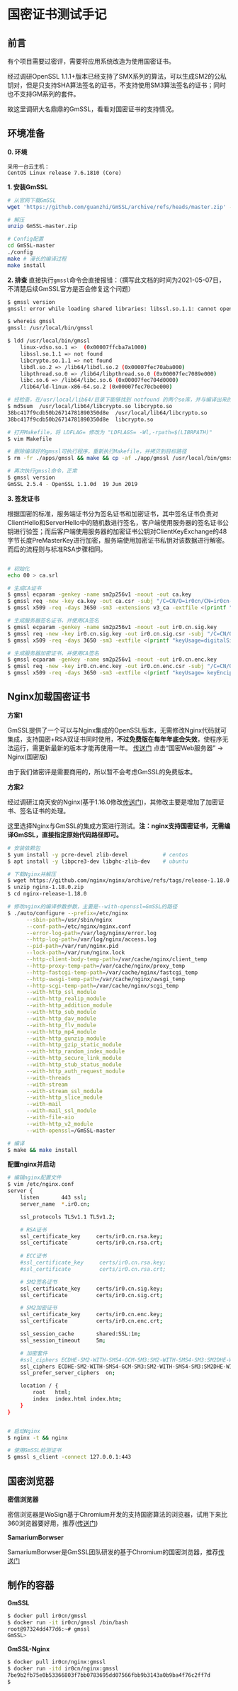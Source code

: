 # 国密证书测试手记


## 前言

有个项目需要过密评，需要将应用系统改造为使用国密证书。

经过调研OpenSSL 1.1.1+版本已经支持了SMX系列的算法，可以生成SM2的公私钥对，但是只支持SHA算法签名的证书，不支持使用SM3算法签名的证书；同时也不支持GM系列的套件。

故这里调研大名鼎鼎的GmSSL，看看对国密证书的支持情况。

## 环境准备

**0. 环境**
```
采用一台云主机： 
CentOS Linux release 7.6.1810 (Core) 
```

**1. 安装GmSSL**

```bash
# 从官网下载GmSSL
wget 'https://github.com/guanzhi/GmSSL/archive/refs/heads/master.zip' -O GmSSL-master.zip

# 解压
unzip GmSSL-master.zip

# Config配置
cd GmSSL-master
./config
make # 漫长的编译过程
make install
```

**2. 排查**
直接执行`gmssl`命令会直接报错：（撰写此文档的时间为2021-05-07日，不清楚后续GmSSL官方是否会修复这个问题）
```bash 
$ gmssl version 
gmssl: error while loading shared libraries: libssl.so.1.1: cannot open shared object file: No such file or directory

$ whereis gmssl
gmssl: /usr/local/bin/gmssl

$ ldd /usr/local/bin/gmssl 
	linux-vdso.so.1 =>  (0x00007ffcba7a1000)
	libssl.so.1.1 => not found
	libcrypto.so.1.1 => not found
	libdl.so.2 => /lib64/libdl.so.2 (0x00007fec70aba000)
	libpthread.so.0 => /lib64/libpthread.so.0 (0x00007fec7089e000)
	libc.so.6 => /lib64/libc.so.6 (0x00007fec704d0000)
	/lib64/ld-linux-x86-64.so.2 (0x00007fec70cbe000)

# 经检查，在/usr/local/lib64/目录下能够找到 notfound 的两个so库，并与编译出来的库做对比，MD5是一致的。
$ md5sum  /usr/local/lib64/libcrypto.so libcrypto.so
38bc417f9cdb50b26714781890350d8e  /usr/local/lib64/libcrypto.so
38bc417f9cdb50b26714781890350d8e  libcrypto.so

# 打开Makefile，将 LDFLAG= 修改为 "LDFLAGS= -Wl,-rpath=$(LIBRPATH)"
$ vim Makefile

# 删除编译好的gmssl可执行程序，重新执行Makefile，并拷贝到目标路径
$ rm -fr ./apps/gmssl && make && cp -af ./app/gmssl /usr/local/bin/gmssl

# 再次执行gmssl命令，正常
$ gmssl version
GmSSL 2.5.4 - OpenSSL 1.1.0d  19 Jun 2019


```

**3. 签发证书**

根据国密的标准，服务端证书分为签名证书和加密证书，其中签名证书负责对ClientHello和ServerHello中的随机数进行签名，客户端使用服务器的签名证书公钥进行验签；而后客户端使用服务器的加密证书公钥对ClientKeyExchange的48字节长度PreMasterKey进行加密，服务端使用加密证书私钥对该数据进行解密。而后的流程则与标准RSA步骤相同。

```bash

# 初始化
echo 00 > ca.srl

# 生成CA证书
$ gmssl ecparam -genkey -name sm2p256v1 -noout -out ca.key
$ gmssl req -new -key ca.key -out ca.csr -subj "/C=CN/O=ir0cn/CN=ir0cn-CA"
$ gmssl x509 -req -days 3650 -sm3 -extensions v3_ca -extfile <(printf "[v3_ca]\nbasicConstraints = CA:TRUE\n") -in ca.csr -signkey ca.key -out ca.crt

# 生成服务器签名证书，并使用CA签名
$ gmssl ecparam -genkey -name sm2p256v1 -noout -out ir0.cn.sig.key
$ gmssl req -new -key ir0.cn.sig.key -out ir0.cn.sig.csr -subj "/C=CN/O=ir0cn/CN=*.ir0.cn"
$ gmssl x509 -req -days 3650 -sm3 -extfile <(printf "keyUsage=digitalSignature,nonRepudiation\nsubjectAltName=DNS:api.ir0.cn,DNS:console.ir0.cn") -in ir0.cn.sig.csr -CA ca.crt -CAkey ca.key -out ir0.cn.sig.crt

# 生成服务器加密证书，并使用CA签名
$ gmssl ecparam -genkey -name sm2p256v1 -noout -out ir0.cn.enc.key
$ gmssl req -new -key ir0.cn.enc.key -out ir0.cn.enc.csr -subj "/C=CN/O=ir0cn/CN=*.ir0.cn"
$ gmssl x509 -req -days 3650 -sm3 -extfile <(printf "keyUsage= keyEncipherment,dataEncipherment,keyAgreement\nsubjectAltName=DNS:api.ir0.cn,DNS:console.ir0.cn") -in ir0.cn.enc.csr -CA ca.crt -CAkey ca.key -out ir0.cn.enc.crt

```


## Nginx加载国密证书

**方案1**

GmSSL提供了一个可以与Nginx集成的OpenSSL版本，无需修改Nginx代码就可集成，支持国密+RSA双证书同时使用，**不过免费版在每年年底会失效**，使程序无法运行，需更新最新的版本才能再使用一年。
[传送门](https://www.gmssl.cn/gmssl/index.jsp) 点击“国密Web服务器” -> Nginx(国密版)

由于我们做密评是需要商用的，所以暂不会考虑GmSSL的免费版本。

**方案2**

经过调研江南天安的Nginx(基于1.16.0修改[传送门](https://github.com/jntass/Nginx_Tassl))，其修改主要是增加了加密证书、签名证书的处理。

这里选择Nginx与GmSSL的集成方案进行测试。**注：nginx支持国密证书，无需编译GmSSL，直接指定原始代码路径即可。**

```bash
# 安装依赖包
$ yum install -y pcre-devel zlib-devel           # centos
$ apt install -y libpcre3-dev libghc-zlib-dev    # ubuntu

# 下载Nginx并解压
$ wget https://github.com/nginx/nginx/archive/refs/tags/release-1.18.0.zip -O nginx-1.18.0.zip
$ unzip nginx-1.18.0.zip 
$ cd nginx-release-1.18.0 

# 修改nginx的编译参数参数，主要是--with-openssl=GmSSL的路径
$ ./auto/configure --prefix=/etc/nginx                                 \
      --sbin-path=/usr/sbin/nginx                                      \
      --conf-path=/etc/nginx/nginx.conf                                \
      --error-log-path=/var/log/nginx/error.log                        \
      --http-log-path=/var/log/nginx/access.log                        \
      --pid-path=/var/run/nginx.pid                                    \
      --lock-path=/var/run/nginx.lock                                  \
      --http-client-body-temp-path=/var/cache/nginx/client_temp        \
      --http-proxy-temp-path=/var/cache/nginx/proxy_temp               \
      --http-fastcgi-temp-path=/var/cache/nginx/fastcgi_temp           \
      --http-uwsgi-temp-path=/var/cache/nginx/uwsgi_temp               \
      --http-scgi-temp-path=/var/cache/nginx/scgi_temp                 \
      --with-http_ssl_module                                           \
      --with-http_realip_module                                        \
      --with-http_addition_module                                      \
      --with-http_sub_module                                           \
      --with-http_dav_module                                           \
      --with-http_flv_module                                           \
      --with-http_mp4_module                                           \
      --with-http_gunzip_module                                        \
      --with-http_gzip_static_module                                   \
      --with-http_random_index_module                                  \
      --with-http_secure_link_module                                   \
      --with-http_stub_status_module                                   \
      --with-http_auth_request_module                                  \
      --with-threads                                                   \
      --with-stream                                                    \
      --with-stream_ssl_module                                         \
      --with-http_slice_module                                         \
      --with-mail                                                      \
      --with-mail_ssl_module                                           \
      --with-file-aio                                                  \
      --with-http_v2_module                                            \
      --with-openssl=/GmSSL-master

# 编译
$ make && make install

```

**配置nginx并启动**

```bash
# 编辑nginx配置文件
$ vim /etc/nginx.conf
server {
    listen       443 ssl;
    server_name  *.ir0.cn;

    ssl_protocols TLSv1.1 TLSv1.2;

    # RSA证书
    ssl_certificate_key     certs/ir0.cn.rsa.key;
    ssl_certificate         certs/ir0.cn.rsa.crt;
    
    # ECC证书
    #ssl_certificate_key     certs/ir0.cn.rsa.key;
    #ssl_certificate         certs/ir0.cn.rsa.crt;

    # SM2签名证书
    ssl_certificate_key     certs/ir0.cn.sig.key;
    ssl_certificate         certs/ir0.cn.sig.crt;

    # SM2加密证书
    ssl_certificate_key     certs/ir0.cn.enc.key;
    ssl_certificate         certs/ir0.cn.enc.crt;

    ssl_session_cache       shared:SSL:1m;
    ssl_session_timeout     5m;

    # 加密套件
    #ssl_ciphers ECDHE-SM2-WITH-SMS4-GCM-SM3:SM2-WITH-SMS4-SM3:SM2DHE-WITH-SMS4-SM3:ECDHE-SM2-WITH-SMS4-SM3:ECDHE-SM4-SM3:!aNull:!MD5;
    ssl_ciphers ECDHE-SM2-WITH-SMS4-GCM-SM3:SM2-WITH-SMS4-SM3:SM2DHE-WITH-SMS4-SM3:ECDHE-SM2-WITH-SMS4-SM3:ECDHE-SM4-SM3:EECDH+ECDSA+AES256:EECDH+aRSA+AES256:ECDHE:ECDH:AES:HIGH:!NULL:!aNULL:!MD5:!ADH:!RC4:!DH:!DHE;
    ssl_prefer_server_ciphers  on; 

    location / { 
        root   html;
        index  index.html index.htm;
    }   
}


# 启动Nginx
$ nginx -t && nginx

# 使用GmSSL检测证书
$ gmssl s_client -connect 127.0.0.1:443
```


## 国密浏览器


**密信浏览器**

密信浏览器是WoSign基于Chromium开发的支持国密算法的浏览器，试用下来比360浏览器要好用，推荐([传送门](https://www.mesign.com/zh-cn/browser/index.html#dow)) 

**SamariumBorwser**

SamariumBorwser是GmSSL团队研发的基于Chromium的国密浏览器，推荐[传送门](https://github.com/guanzhi/SamariumBrowser)

## 制作的容器

**GmSSL**

```bash
$ docker pull ir0cn/gmssl
$ docker run -it ir0cn/gmssl /bin/bash
root@97324dd477d6:~# gmssl
GmSSL>
```


**GmSSL-Nginx**

```bash
$ docker pull ir0cn/nginx:gmssl
$ docker run -itd ir0cn/nginx:gmssl
7be9b2fb75e0b53366803f7bb0783695dd07566fbb9b3143a0b9ba4f76c2ff7d
$ 
```

